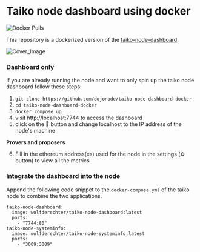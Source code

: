 # Taiko node dashboard using docker
![Docker Pulls](https://img.shields.io/docker/pulls/wolfderechter/taiko-node-dashboard)

This repository is a dockerized version of the [taiko-node-dashboard](https://github.com/dojonode/taiko-node-dashboard).

![Cover_Image](https://github.com/dojonode/taiko-node-dashboard/assets/60930264/8a18073f-848c-421f-9e81-4aae5482737e)

### Dashboard only

If you are already running the node and want to only spin up the taiko node dashboard follow these steps:

1. `git clone https://github.com/dojonode/taiko-node-dashboard-docker`
2. `cd taiko-node-dashboard-docker`
3. `docker compose up`
4. visit http://localhost:7744 to access the dashboard
5. click on the 📡 button and change localhost to the IP address of the node's machine

**Provers and proposers**

6. Fill in the ethereum address(es) used for the node in the settings (⚙️ button) to view all the metrics

### Integrate the dashboard into the node

Append the following code snippet to the `docker-compose.yml` of the taiko node to combine the two applications.

   ```docker-compose
  taiko-node-dashboard:
     image: wolfderechter/taiko-node-dashboard:latest
     ports:
       - "7744:80"
  taiko-node-systeminfo:
     image: wolfderechter/taiko-node-systeminfo:latest
     ports:
       - "3009:3009"
   ```
